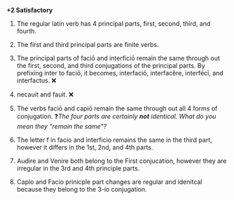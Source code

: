 **+2 Satisfactory**

1. The regular latin verb has 4 principal parts, first, second, third, and fourth. 
2. The first and third principal parts are finite verbs.
3. The principal parts of faciō and interficiō remain the same through out the first, second, and third conjugations of the principal parts. By prefixing inter to faciō, it becomes, interfaciō, interfacĕre, interfēcī, and interfactus. ❌
4. necauit and fauit. ❌
5. The verbs faciō and capiō remain the same through out all 4 forms of conjugation. ❓*The four parts are certainly **not** identical. What do you mean they "remain the same"?*



3. The letter f in facio and interficio remains the same in the third part, however it differs in the 1st, 2nd, and 4th parts. 
4. Audire and Venire both belong to the First conjucation, however they are irregular in the 3rd and 4th principle parts. 
5. Capio and Facio prinicple part changes are regular and idenitcal because they belong to the 3-io conjugation. 
